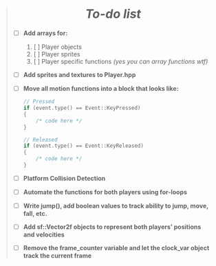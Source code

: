 > # <center> ***To-do list*** </center>
> 
> - [ ] **Add arrays for:**  
>    1. [ ] Player objects  
>    2. [ ] Player sprites
>    3. [ ] Player specific functions *(yes you can array functions wtf)*
>
> - [ ] **Add sprites and textures to Player.hpp**  
> - [ ] **Move all motion functions into a block that looks like:**  
>   ```cpp
>   // Pressed
>   if (event.type() == Event::KeyPressed)
>   {
>       /* code here */
>   }
>
>   // Released
>   if (event.type() == Event::KeyReleased)
>   {
>       /* code here */
>   }
>   ```
> - [ ] **Platform Collision Detection**
> - [ ] **Automate the functions for both players using for-loops**
> - [ ] **Write jump(), add boolean values to track ability to jump, move, fall, etc.**
> - [ ] **Add sf::Vector2f objects to represent both players' positions and velocities**
> - [ ] **Remove the frame_counter variable and let the clock_var object track the current frame**